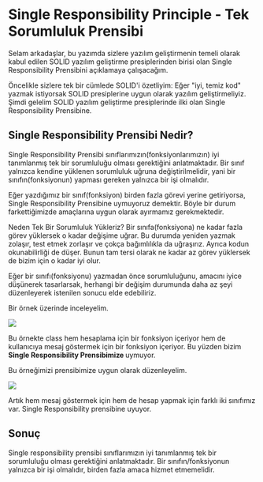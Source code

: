 # Single Responsibility Principle - Tek Sorumluluk Prensibi

Selam arkadaşlar, bu yazımda sizlere yazılım geliştirmenin temeli olarak kabul edilen SOLID yazılım geliştirme presiplerinden birisi olan Single Responsibility Prensibini açıklamaya çalışacağım.

Öncelikle sizlere tek bir cümlede SOLID'i özetliyim: Eğer "iyi, temiz kod" yazmak istiyorsak SOLID presiplerine uygun olarak yazılım geliştirmeliyiz. Şimdi gelelim SOLID yazılım geliştirme presiplerinde ilki olan Single Responsibility Prensibine.

## Single Responsibility Prensibi Nedir?
Single Responsibility Prensibi sınıflarımızın(fonksiyonlarımızın) iyi tanımlanmış tek bir sorumluluğu olması gerektiğini anlatmaktadır. Bir sınıf yalnızca kendine yüklenen sorumluluk uğruna değiştirilmelidir, yani bir sınıfın(fonksiyonun) yapması gereken yalnızca bir işi olmalıdır.

Eğer yazdığımız bir sınıf(fonksiyon) birden fazla görevi yerine getiriyorsa, Single Responsibility Prensibine uymuyoruz demektir. Böyle bir durum farkettiğimizde amaçlarına uygun olarak ayırmamız gerekmektedir.

Neden Tek Bir Sorumluluk Yükleriz?
Bir sınıfa(fonksiyona) ne kadar fazla görev yüklersek o kadar değişime uğrar. Bu durumda yeniden yazmak zolaşır, test etmek zorlaşır ve çokça bağımlılıkla da uğraşırız. Ayrıca kodun okunabilirliği de düşer. Bunun tam tersi olarak ne kadar az görev yüklersek de bizim için o kadar iyi olur.

Eğer bir sınıfı(fonksiyonu) yazmadan önce sorumluluğunu, amacını iyice düşünerek tasarlarsak, herhangi bir değişim durumunda daha az şeyi düzenleyerek istenilen sonucu elde edebiliriz.

Bir örnek üzerinde inceleyelim.

<img src="https://tolgahantolu.vercel.app/_next/image?url=https%3A%2F%2Fmedia.graphassets.com%2F18vAraczRcG8sQRjj6x7&w=1920&q=75" />

Bu örnekte class hem hesaplama için bir fonksiyon içeriyor hem de kullanıcıya mesaj göstermek için bir fonksiyon içeriyor. Bu yüzden bizim <b> Single Responsibility Prensibimize </b> uymuyor.

Bu örneğimizi prensibimize uygun olarak düzenleyelim.

<img src="https://tolgahantolu.vercel.app/_next/image?url=https%3A%2F%2Fmedia.graphassets.com%2FHc07n6XLTV2Hd5LfQBAw&w=1920&q=75" />

Artık hem mesaj göstermek için hem de hesap yapmak için farklı iki sınıfımız var. Single Responsibility prensibine uyuyor.

## Sonuç
Single responsibility prensibi sınıflarımızın iyi tanımlanmış tek bir sorumluluğu olması gerektiğini anlatmaktadır. Bir sınıfın/fonksiyonun yalnızca bir işi olmalıdır, birden fazla amaca hizmet etmemelidir.
